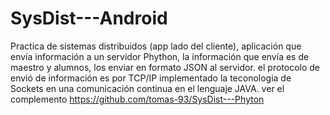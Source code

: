 # SysDist---Android
Practica de sistemas distribuidos (app lado del cliente), aplicación que envía información a un servidor Phython, la información que envía es de maestro y alumnos, los enviar en formato JSON al servidor. el protocolo de envió de información es por TCP/IP implementado la teconologia de Sockets en una comunicación continua en el lenguaje JAVA. ver el complemento https://github.com/tomas-93/SysDist---Phyton

